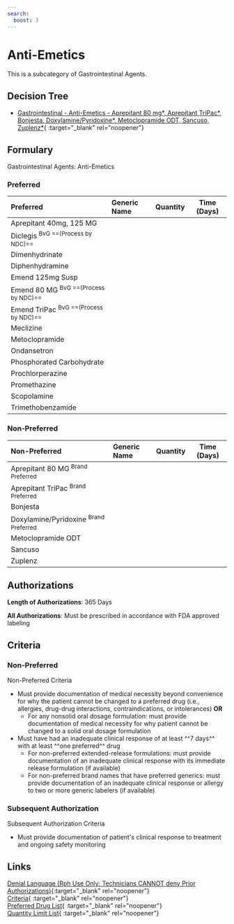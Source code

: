 ```yaml
---
search:
  boost: 3
---
```


# Anti-Emetics

This is a subcategory of Gastrointestinal Agents.

## Decision Tree

- [Gastrointestinal - Anti-Emetics - Aprepitant 80 mg*, Aprepitant TriPac*, Bonjesta, Doxylamine/Pyridoxine*, Metoclopramide ODT, Sancuso, Zuplenz*](https://forms.office.com/Pages/ResponsePage.aspx?id=nPhjxpvvj0G9PUHkbAzgaN9UYz8EqmlIs3_TYn4TbXBUOTM5UllCQTBEM1NNUldKOTc3RTA3M05MViQlQCN0PWcu){ :target="_blank" rel="noopener"}

## Formulary

Gastrointestinal Agents: Anti-Emetics

### Preferred

| Preferred                   | Generic Name | Quantity | Time (Days) |
|:----------------------------|:-------------|:--------:|:-----------:|
| Aprepitant 40mg, 125 MG     |              |          |             |
| Diclegis <sup>BvG ==(Process by NDC)==</sup>     |              |          |             |
| Dimenhydrinate              |              |          |             |
| Diphenhydramine             |              |          |             |
| Emend 125mg Susp            |              |          |             |
| Emend 80 MG <sup>BvG ==(Process by NDC)==</sup>  |              |          |             |
| Emend TriPac <sup>BvG ==(Process by NDC)==</sup> |              |          |             |
| Meclizine                   |              |          |             |
| Metoclopramide              |              |          |             |
| Ondansetron                 |              |          |             |
| Phosphorated Carbohydrate   |              |          |             |
| Prochlorperazine            |              |          |             |
| Promethazine                |              |          |             |
| Scopolamine                 |              |          |             |
| Trimethobenzamide           |              |          |             |

### Non-Preferred

| Non-Preferred                                                                                     | Generic Name | Quantity | Time (Days) |
|:--------------------------------------------------------------------------------------------------|:-------------|:--------:|:-----------:|
| <span title = "Brand Preferred: Emend 80 MG">Aprepitant 80 MG</span> <sup>Brand Preferred</sup>   |              |          |             |
| <span title = "Brand Preferred: Emend TriPac">Aprepitant TriPac</span> <sup>Brand Preferred</sup> |              |          |             |
| Bonjesta                                                                                          |              |          |             |
| <span title = "Brand Preferred: Diclegis">Doxylamine/Pyridoxine</span> <sup>Brand Preferred</sup> |              |          |             |
| Metoclopramide ODT                                                                                |              |          |             |
| Sancuso                                                                                           |              |          |             |
| Zuplenz                                                                                           |              |          |             |

## Authorizations

**Length of Authorizations**: 365 Days

**All Authorizations**: Must be prescribed in accordance with FDA approved labeling

## Criteria

### Non-Preferred 

Non-Preferred Criteria

- Must provide documentation of medical necessity beyond convenience for why the patient cannot be changed to a preferred drug (i.e., allergies, drug-drug interactions, contraindications, or intolerances) **OR**
    - For any nonsolid oral dosage formulation: must provide documentation of medical necessity for why patient cannot be changed to a solid oral dosage formulation
- Must have had an inadequate clinical response of at least ^^7 days^^ with at least ^^one preferred^^ drug
    - For non-preferred extended-release formulations: must provide documentation of an inadequate clinical response with its immediate release formulation (if available)
    - For non-preferred brand names that have preferred generics: must provide documentation of an inadequate clinical response or allergy to two or more generic labelers (if available)

### Subsequent Authorization

Subsequent Authorization Criteria

- Must provide documentation of patient's clinical response to treatment and ongoing safety monitoring

## Links

[Denial Language (Rph Use Only: Technicians CANNOT deny Prior Authorizations)](https://mygainwell-my.sharepoint.com.mcas.ms/:w:/r/personal/rachel_carpenter_gainwelltechnologies_com/_layouts/15/Doc.aspx?sourcedoc=%7BCD777F63-7F18-4713-8D6A-B043BEE631F5%7D&file=Denial%20Language%20Updated%2009112023.docx&action=embedview&mobileredirect=true&wdStartOn=56&cid=f4472ece-6d4f-4694-b0c5-c150a2f53fea){:target="_blank" rel="noopener"} </br>
[Criteria](https://medicaid.ohio.gov/static/PHM/drug-coverage/20231001+UPDL+Criteria+_v2.FINAL.pdf#page=64){ :target="_blank" rel="noopener"} </br>
[Preferred Drug List](https://medicaid.ohio.gov/static/PHM/drug-coverage/20230701_UPDL_FINAL_ODM.approved.v2.pdf#page=23){ :target="_blank" rel="noopener"} </br>
[Quantity Limit List](https://pharmacy.medicaid.ohio.gov/sites/default/files/20230101_Ohio_Medicaid_Quantity_Document_APPROVED.pdf){ :target="_blank" rel="noopener"}
